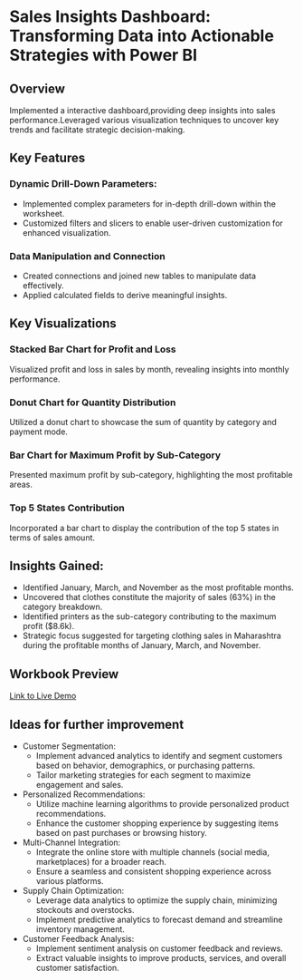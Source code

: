 # Sales Insights Dashboard: Transforming Data into Actionable Strategies with Power BI
## Overview
Implemented a interactive dashboard,providing deep insights into sales performance.Leveraged various visualization techniques to uncover key trends and facilitate strategic decision-making.
## Key Features
### Dynamic Drill-Down Parameters:
* Implemented complex parameters for in-depth drill-down within the worksheet.
* Customized filters and slicers to enable user-driven customization for enhanced visualization.
### Data Manipulation and Connection
* Created connections and joined new tables to manipulate data effectively.
* Applied calculated fields to derive meaningful insights.
 ##  Key Visualizations
### Stacked Bar Chart for Profit and Loss
Visualized profit and loss in sales by month, revealing insights into monthly performance.
### Donut Chart for Quantity Distribution
Utilized a donut chart to showcase the sum of quantity by category and payment mode.
### Bar Chart for Maximum Profit by Sub-Category
Presented maximum profit by sub-category, highlighting the most profitable areas.
### Top 5 States Contribution
Incorporated a bar chart to display the contribution of the top 5 states in terms of sales amount.
## Insights Gained:
* Identified January, March, and November as the most profitable months.
* Uncovered that clothes constitute the majority of sales (63%) in the category breakdown.
* Identified printers as the sub-category contributing to the maximum profit ($8.6k).
* Strategic focus suggested for targeting clothing sales in Maharashtra during the profitable months of January, March, and November.
## Workbook Preview
[Link to Live Demo](https://www.loom.com/share/ddab8e85352849819fa89107571117d1?sid=cd7c377a-566d-4be9-bce1-9c04227c3253)
## Ideas for further improvement
* Customer Segmentation:
  * Implement advanced analytics to identify and segment customers based on behavior, demographics, or purchasing patterns.
  * Tailor marketing strategies for each segment to maximize engagement and sales.
* Personalized Recommendations:
  * Utilize machine learning algorithms to provide personalized product recommendations.
  * Enhance the customer shopping experience by suggesting items based on past purchases or browsing history.
* Multi-Channel Integration:
  * Integrate the online store with multiple channels (social media, marketplaces) for a broader reach.
  * Ensure a seamless and consistent shopping experience across various platforms.
* Supply Chain Optimization:
  * Leverage data analytics to optimize the supply chain, minimizing stockouts and overstocks.
  * Implement predictive analytics to forecast demand and streamline inventory management.
* Customer Feedback Analysis:
  * Implement sentiment analysis on customer feedback and reviews.
  * Extract valuable insights to improve products, services, and overall customer satisfaction.


